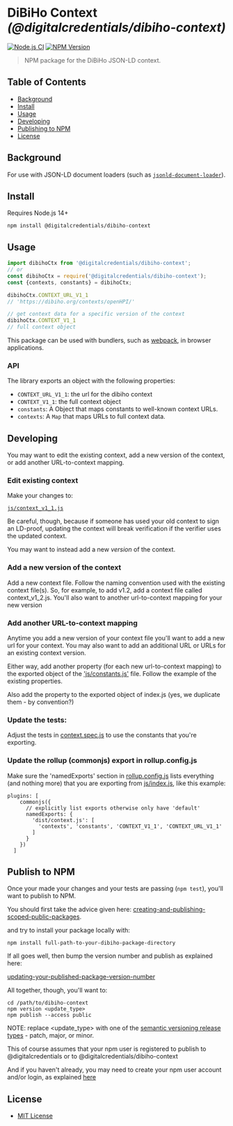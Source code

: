 # DiBiHo Context _(@digitalcredentials/dibiho-context)_

[![Node.js CI](https://github.com/digitalcredentials/dibiho-context/workflows/Node.js%20CI/badge.svg)](https://github.com/digitalcredentials/dibiho-context/actions?query=workflow%3A%22Node.js+CI%22)
[![NPM Version](https://img.shields.io/npm/v/@digitalcredentials/dibiho-context.svg)](https://npm.im/@digitalcredentials/dibiho-context)

> NPM package for the DiBiHo JSON-LD context.

## Table of Contents

- [Background](#background)
- [Install](#install)
- [Usage](#usage)
- [Developing](#developing)
- [Publishing to NPM](#publish-to-npm)
- [License](#license)

## Background

For use with JSON-LD document loaders (such as [`jsonld-document-loader`](https://github.com/digitalbazaar/jsonld-document-loader)).

## Install

Requires Node.js 14+

```
npm install @digitalcredentials/dibiho-context
```

## Usage

```js
import dibihoCtx from '@digitalcredentials/dibiho-context';
// or
const dibihoCtx = require('@digitalcredentials/dibiho-context');
const {contexts, constants} = dibihoCtx;

dibihoCtx.CONTEXT_URL_V1_1
// 'https://dibiho.org/contexts/openHPI/'

// get context data for a specific version of the context
dibihoCtx.CONTEXT_V1_1
// full context object
```

This package can be used with bundlers, such as [webpack](https://webpack.js.org/), 
in browser applications.

### API

The library exports an object with the following properties:

- `CONTEXT_URL_V1_1`: the url for the dibiho context
- `CONTEXT_V1_1`: the full context object
- `constants`: A Object that maps constants to well-known context URLs. 
- `contexts`: A `Map` that maps URLs to full context data.

## Developing

You may want to edit the existing context, add a new version of the context, or add another URL-to-context mapping.

### Edit existing context

Make your changes to:

[`js/context_v1_1.js`](js/context_v1_1.js)

Be careful, though, because if someone has used your old context to sign an LD-proof, updating the context will break verification if the verifier uses the updated context.

You may want to instead add a new *version* of the context.  

### Add a new version of the context

Add a new context file.  Follow the naming convention used with the existing context file(s).  So, for example, to add v1.2, add a context file called context_v1_2.js.  You'll also want to another url-to-context mapping for your new version

### Add another URL-to-context mapping

Anytime you add a new version of your context file you'll want to add a new url for your context.  You may also want to add an additional URL or URLs for an existing context version.

Either way, add another property (for each new url-to-context mapping) to the exported object of the ['js/constants.js'](js/constants.js) file.  Follow the example of the existing properties.

Also add the property to the exported object of index.js (yes, we duplicate them - by convention?)

### Update the tests:

Adjust the tests in [context.spec.js](context.spec.js) to use the constants that you're exporting.

### Update the rollup (commonjs) export in rollup.config.js

Make sure the 'namedExports' section in [rollup.config.js](rollup.config.js) lists everything (and nothing more) that you are exporting from [js/index.js](js/index.js), like this example:

```
plugins: [
    commonjs({
      // explicitly list exports otherwise only have 'default'
      namedExports: {
        'dist/context.js': [
          'contexts', 'constants', 'CONTEXT_V1_1', 'CONTEXT_URL_V1_1'
        ]
      }
    })
  ]
```

## Publish to NPM

Once your made your changes and your tests are passing (`npm test`), you'll want to publish to NPM.

You should first take the advice given here: [creating-and-publishing-scoped-public-packages](https://docs.npmjs.com/creating-and-publishing-scoped-public-packages).

and try to install your package locally with:

```npm install full-path-to-your-dibiho-package-directory```

If all goes well, then bump the version number and publish as explained here:

[updating-your-published-package-version-number](https://docs.npmjs.com/updating-your-published-package-version-number)

All together, though, you'll want to:

```
cd /path/to/dibiho-context
npm version <update_type>  
npm publish --access public
```

NOTE: replace <update_type> with one of the [semantic versioning release types](https://docs.npmjs.com/about-semantic-versioning) - patch, major, or minor.

This of course assumes that your npm user is registered to publish to @digitalcredentials or to @digitalcredentials/dibiho-context

And if you haven't already, you may need to create your npm user account and/or login, as explained [here](https://docs.npmjs.com/creating-a-new-npm-user-account)

## License

* [MIT License](./LICENSE)


